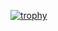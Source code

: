 [![trophy](https://github-profile-trophy.vercel.app/?username=Daniween&theme=flat)](https://github.com/Daniween/Daniween)
